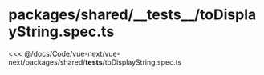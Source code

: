 # packages/shared/\_\_tests\_\_/toDisplayString.spec.ts

<<< @/docs/Code/vue-next/vue-next/packages/shared/__tests__/toDisplayString.spec.ts
